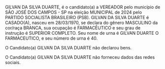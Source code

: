 GILVAN DA SILVA DUARTE, é o candidato(a) a VEREADOR pelo município de SÃO JOSÉ DOS CAMPOS - SP na eleição MUNICIPAL de 2024 pelo PARTIDO SOCIALISTA BRASILEIRO (PSB). GILVAN DA SILVA DUARTE é CASADO(A), nasceu em 28/03/1970, se declara do gênero MASCULINO da cor/raça BRANCA, sua ocupação é FARMACÊUTICO e seu grau de instrução é SUPERIOR COMPLETO. Seu nome de urna é GILVAN DUARTE O FARMACEUTICO, e seu número de urna é 40.

O Candidato(a) GILVAN DA SILVA DUARTE não declarou bens.


O Candidato(a) GILVAN DA SILVA DUARTE não forneceu dados das redes sociais.